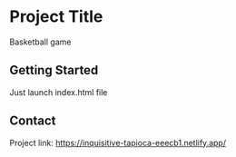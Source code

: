 # Project Title

Basketball game

## Getting Started

Just launch index.html file

## Contact

Project link: https://inquisitive-tapioca-eeecb1.netlify.app/
